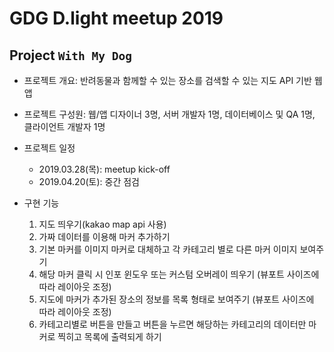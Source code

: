 # GDG D.light meetup 2019

## Project `With My Dog`

- 프로젝트 개요: 반려동물과 함께할 수 있는 장소를 검색할 수 있는 지도 API 기반 웹앱
- 프로젝트 구성원: 웹/앱 디자이너 3명, 서버 개발자 1명, 데이터베이스 및 QA 1명, 클라이언트 개발자 1명
- 프로젝트 일정

  - 2019.03.28(목): meetup kick-off
  - 2019.04.20(토): 중간 점검

- 구현 기능
  1. 지도 띄우기(kakao map api 사용)
  2. 가짜 데이터를 이용해 마커 추가하기
  3. 기본 마커를 이미지 마커로 대체하고 각 카테고리 별로 다른 마커 이미지 보여주기
  4. 해당 마커 클릭 시 인포 윈도우 또는 커스텀 오버레이 띄우기 (뷰포트 사이즈에 따라 레이아웃 조정)
  5. 지도에 마커가 추가된 장소의 정보를 목록 형태로 보여주기 (뷰포트 사이즈에 따라 레이아웃 조정)
  6. 카테고리별로 버튼을 만들고 버튼을 누르면 해당하는 카테고리의 데이터만 마커로 찍히고 목록에 출력되게 하기
